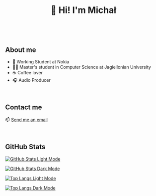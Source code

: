 <h1 align = center> 👋 Hi! I'm Michał

<br>
<br>
<br>

## About me

- 💼 Working Student at Nokia
- 👨‍🎓 Master's student in Computer Science at Jagiellonian University
- ☕️ Coffee lover
- 🎧 Audio Producer

<br>

## Contact me

📫 [Send me an email](mailto:claves_regency0y@icloud.com)

<br>

## GitHub Stats

[![GitHub Stats Light Mode](https://github-readme-stats-ten-ivory-97.vercel.app/api?username=michalzuch&hide=stars&card_width=500&rank_icon=github&show_icons=true&include_all_commits=true&custom_title=My+GitHub+Stats&theme=personal_theme_light&border_radius=10#gh-light-mode-only)](https://github-readme-stats-ten-ivory-97.vercel.app/api?username=michalzuch&hide=stars&card_width=500&rank_icon=github&show_icons=true&include_all_commits=true&custom_title=My+GitHub+Stats&theme=personal_theme_light&border_radius=10#gh-light-mode-only)

[![GitHub Stats Dark Mode](https://github-readme-stats-ten-ivory-97.vercel.app/api?username=michalzuch&hide=stars&card_width=500&rank_icon=github&show_icons=true&include_all_commits=true&custom_title=My+GitHub+Stats&theme=personal_theme_dark&border_radius=10#gh-dark-mode-only)](https://github-readme-stats-ten-ivory-97.vercel.app/api?username=michalzuch&hide=stars&card_width=500&rank_icon=github&show_icons=true&include_all_commits=true&custom_title=My+GitHub+Stats&theme=personal_theme_dark&bg_color=00000000&border_radius=10#gh-dark-mode-only)

[![Top Langs Light Mode](https://github-readme-stats-ten-ivory-97.vercel.app/api/top-langs/?username=michalzuch&layout=compact&card_width=500&langs_count=10&size_weight=0.5&count_weight=0.5&theme=personal_theme_light&border_radius=10&hide=jupyter%20notebook#gh-light-mode-only)](https://github-readme-stats-ten-ivory-97.vercel.app/api/top-langs/?username=michalzuch&layout=compact&card_width=500&langs_count=10&size_weight=0.5&count_weight=0.5&theme=personal_theme_light&border_radius=10&hide=jupyter%20notebook#gh-light-mode-only)

[![Top Langs Dark Mode](https://github-readme-stats-ten-ivory-97.vercel.app/api/top-langs/?username=michalzuch&layout=compact&card_width=500&langs_count=10&size_weight=0.5&count_weight=0.5&theme=personal_theme_dark&bg_color=00000000&border_radius=10&hide=jupyter%20notebook#gh-dark-mode-only)](https://github-readme-stats-ten-ivory-97.vercel.app/api/top-langs/?username=michalzuch&layout=compact&card_width=500&langs_count=10&size_weight=0.5&count_weight=0.5&&theme=personal_theme_dark&bg_color=00000000&border_radius=10&hide=jupyter%20notebook#gh-dark-mode-only)
